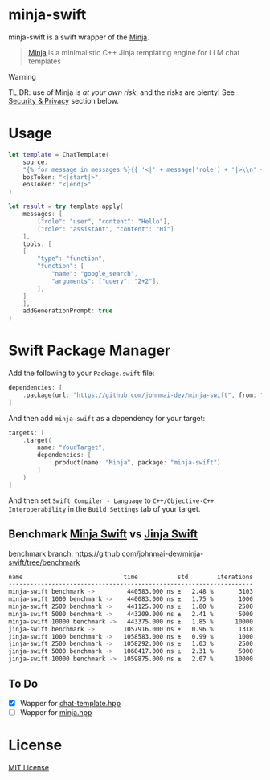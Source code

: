 # minja-swift

minja-swift is a swift wrapper of the [Minja](https://github.com/google/minja).

> [Minja](https://github.com/google/minja) is a minimalistic C++ Jinja templating engine for LLM chat templates

> [!WARNING]  
> TL;DR: use of Minja is *at your own risk*, and the risks are plenty!
> See [Security & Privacy](https://github.com/google/minja/tree/main?tab=readme-ov-file#security--privacy) section below.

# Usage

```swift
let template = ChatTemplate(
    source:
    "{% for message in messages %}{{ '<|' + message['role'] + '|>\\n' + message['content'] + '<|end|>' + '\\n' }}{% endfor %}",
    bosToken: "<|start|>",
    eosToken: "<|end|>"
)

let result = try template.apply(
    messages: [
        ["role": "user", "content": "Hello"],
        ["role": "assistant", "content": "Hi"]
    ],
    tools: [
    [
        "type": "function",
        "function": [
            "name": "google_search",
            "arguments": ["query": "2+2"],
        ],
    ]
    ],
    addGenerationPrompt: true
)
```

# Swift Package Manager

Add the following to your `Package.swift` file:

```swift
dependencies: [
    .package(url: "https://github.com/johnmai-dev/minja-swift", from: "0.0.1")
]
```

And then add `minja-swift` as a dependency for your target:

```swift
targets: [
    .target(
        name: "YourTarget",
        dependencies: [
            .product(name: "Minja", package: "minja-swift")
        ]
    )
]
```

And then set `Swift Compiler - Language` to `C++/Objective-C++ Interoperability` in the `Build Settings` tab of your
target.

## Benchmark [Minja Swift](https://github.com/johnmai-dev/minja-swift) vs [Jinja Swift](https://github.com/johnmai-dev/Jinja)

benchmark branch: https://github.com/johnmai-dev/minja-swift/tree/benchmark

```bash
name                            time           std        iterations
--------------------------------------------------------------------
minja-swift benchmark ->         440583.000 ns ±   2.48 %       3103
minja-swift 1000 benchmark ->    440083.000 ns ±   1.75 %       1000
minja-swift 2500 benchmark ->    441125.000 ns ±   1.80 %       2500
minja-swift 5000 benchmark ->    443209.000 ns ±   2.41 %       5000
minja-swift 10000 benchmark ->   443375.000 ns ±   1.85 %      10000
jinja-swift benchmark ->        1057916.000 ns ±   0.96 %       1318
jinja-swift 1000 benchmark ->   1058583.000 ns ±   0.99 %       1000
jinja-swift 2500 benchmark ->   1058292.000 ns ±   1.03 %       2500
jinja-swift 5000 benchmark ->   1060417.000 ns ±   2.31 %       5000
jinja-swift 10000 benchmark ->  1059875.000 ns ±   2.07 %      10000
```

## To Do

- [x] Wapper for [chat-template.hpp](https://github.com/google/minja/blob/main/include/minja/chat-template.hpp)
- [ ] Wapper for [minja.hpp](https://github.com/google/minja/blob/main/include/minja/minja.hpp)

# License

[MIT License](LICENSE)



